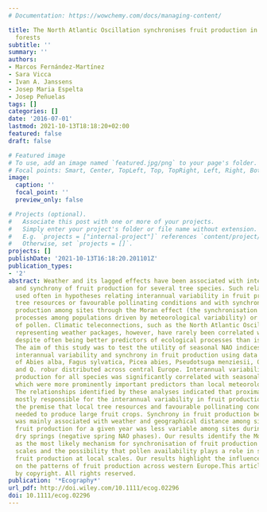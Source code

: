 ```yaml
---
# Documentation: https://wowchemy.com/docs/managing-content/

title: The North Atlantic Oscillation synchronises fruit production in western European
  forests
subtitle: ''
summary: ''
authors:
- Marcos Fernández-Martínez
- Sara Vicca
- Ivan A. Janssens
- Josep Maria Espelta
- Josep Peñuelas
tags: []
categories: []
date: '2016-07-01'
lastmod: 2021-10-13T18:18:20+02:00
featured: false
draft: false

# Featured image
# To use, add an image named `featured.jpg/png` to your page's folder.
# Focal points: Smart, Center, TopLeft, Top, TopRight, Left, Right, BottomLeft, Bottom, BottomRight.
image:
  caption: ''
  focal_point: ''
  preview_only: false

# Projects (optional).
#   Associate this post with one or more of your projects.
#   Simply enter your project's folder or file name without extension.
#   E.g. `projects = ["internal-project"]` references `content/project/deep-learning/index.md`.
#   Otherwise, set `projects = []`.
projects: []
publishDate: '2021-10-13T16:18:20.201101Z'
publication_types:
- '2'
abstract: Weather and its lagged effects have been associated with interannual variability
  and synchrony of fruit production for several tree species. Such relationships are
  used often in hypotheses relating interannual variability in fruit production with
  tree resources or favourable pollinating conditions and with synchrony in fruit
  production among sites through the Moran effect (the synchronisation of biological
  processes among populations driven by meteorological variability) or the local availability
  of pollen. Climatic teleconnections, such as the North Atlantic Oscillation (NAO),
  representing weather packages, however, have rarely been correlated with fruit production,
  despite often being better predictors of ecological processes than is local weather.
  The aim of this study was to test the utility of seasonal NAO indices for predicting
  interannual variability and synchrony in fruit production using data from 76 forests
  of Abies alba, Fagus sylvatica, Picea abies, Pseudotsuga menziesii, Quercus petraea,
  and Q. robur distributed across central Europe. Interannual variability in fruit
  production for all species was significantly correlated with seasonal NAO indices,
  which were more prominently important predictors than local meteorological variables.
  The relationships identified by these analyses indicated that proximal causes were
  mostly responsible for the interannual variability in fruit production, supporting
  the premise that local tree resources and favourable pollinating conditions are
  needed to produce large fruit crops. Synchrony in fruit production between forests
  was mainly associated with weather and geographical distance among sites. Also,
  fruit production for a given year was less variable among sites during warm and
  dry springs (negative spring NAO phases). Our results identify the Moran effect
  as the most likely mechanism for synchronisation of fruit production at large geographical
  scales and the possibility that pollen availability plays a role in synchronising
  fruit production at local scales. Our results highlight the influence of the NAO
  on the patterns of fruit production across western Europe.This article is protected
  by copyright. All rights reserved.
publication: '*Ecography*'
url_pdf: http://doi.wiley.com/10.1111/ecog.02296
doi: 10.1111/ecog.02296
---
```

